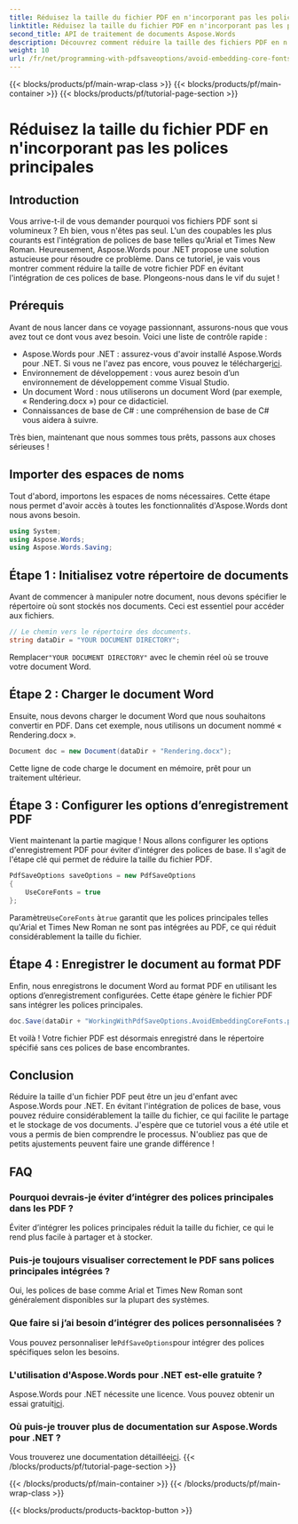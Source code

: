 ```yaml
---
title: Réduisez la taille du fichier PDF en n'incorporant pas les polices principales
linktitle: Réduisez la taille du fichier PDF en n'incorporant pas les polices principales
second_title: API de traitement de documents Aspose.Words
description: Découvrez comment réduire la taille des fichiers PDF en n'incorporant pas de polices principales à l'aide d'Aspose.Words pour .NET. Suivez notre guide étape par étape pour optimiser vos PDF.
weight: 10
url: /fr/net/programming-with-pdfsaveoptions/avoid-embedding-core-fonts/
---
```


{{< blocks/products/pf/main-wrap-class >}}
{{< blocks/products/pf/main-container >}}
{{< blocks/products/pf/tutorial-page-section >}}

# Réduisez la taille du fichier PDF en n'incorporant pas les polices principales

## Introduction

Vous arrive-t-il de vous demander pourquoi vos fichiers PDF sont si volumineux ? Eh bien, vous n'êtes pas seul. L'un des coupables les plus courants est l'intégration de polices de base telles qu'Arial et Times New Roman. Heureusement, Aspose.Words pour .NET propose une solution astucieuse pour résoudre ce problème. Dans ce tutoriel, je vais vous montrer comment réduire la taille de votre fichier PDF en évitant l'intégration de ces polices de base. Plongeons-nous dans le vif du sujet !

## Prérequis

Avant de nous lancer dans ce voyage passionnant, assurons-nous que vous avez tout ce dont vous avez besoin. Voici une liste de contrôle rapide :

-  Aspose.Words pour .NET : assurez-vous d'avoir installé Aspose.Words pour .NET. Si vous ne l'avez pas encore, vous pouvez le télécharger[ici](https://releases.aspose.com/words/net/).
- Environnement de développement : vous aurez besoin d’un environnement de développement comme Visual Studio.
- Un document Word : nous utiliserons un document Word (par exemple, « Rendering.docx ») pour ce didacticiel.
- Connaissances de base de C# : une compréhension de base de C# vous aidera à suivre.

Très bien, maintenant que nous sommes tous prêts, passons aux choses sérieuses !

## Importer des espaces de noms

Tout d'abord, importons les espaces de noms nécessaires. Cette étape nous permet d'avoir accès à toutes les fonctionnalités d'Aspose.Words dont nous avons besoin.

```csharp
using System;
using Aspose.Words;
using Aspose.Words.Saving;
```

## Étape 1 : Initialisez votre répertoire de documents

Avant de commencer à manipuler notre document, nous devons spécifier le répertoire où sont stockés nos documents. Ceci est essentiel pour accéder aux fichiers.

```csharp
// Le chemin vers le répertoire des documents.
string dataDir = "YOUR DOCUMENT DIRECTORY";
```

 Remplacer`"YOUR DOCUMENT DIRECTORY"` avec le chemin réel où se trouve votre document Word.

## Étape 2 : Charger le document Word

Ensuite, nous devons charger le document Word que nous souhaitons convertir en PDF. Dans cet exemple, nous utilisons un document nommé « Rendering.docx ».

```csharp
Document doc = new Document(dataDir + "Rendering.docx");
```

Cette ligne de code charge le document en mémoire, prêt pour un traitement ultérieur.

## Étape 3 : Configurer les options d’enregistrement PDF

Vient maintenant la partie magique ! Nous allons configurer les options d'enregistrement PDF pour éviter d'intégrer des polices de base. Il s'agit de l'étape clé qui permet de réduire la taille du fichier PDF.

```csharp
PdfSaveOptions saveOptions = new PdfSaveOptions
{
    UseCoreFonts = true
};
```

 Paramètre`UseCoreFonts` à`true` garantit que les polices principales telles qu'Arial et Times New Roman ne sont pas intégrées au PDF, ce qui réduit considérablement la taille du fichier.

## Étape 4 : Enregistrer le document au format PDF

Enfin, nous enregistrons le document Word au format PDF en utilisant les options d’enregistrement configurées. Cette étape génère le fichier PDF sans intégrer les polices principales.

```csharp
doc.Save(dataDir + "WorkingWithPdfSaveOptions.AvoidEmbeddingCoreFonts.pdf", saveOptions);
```

Et voilà ! Votre fichier PDF est désormais enregistré dans le répertoire spécifié sans ces polices de base encombrantes.

## Conclusion

Réduire la taille d'un fichier PDF peut être un jeu d'enfant avec Aspose.Words pour .NET. En évitant l'intégration de polices de base, vous pouvez réduire considérablement la taille du fichier, ce qui facilite le partage et le stockage de vos documents. J'espère que ce tutoriel vous a été utile et vous a permis de bien comprendre le processus. N'oubliez pas que de petits ajustements peuvent faire une grande différence !

## FAQ

### Pourquoi devrais-je éviter d’intégrer des polices principales dans les PDF ?
Éviter d’intégrer les polices principales réduit la taille du fichier, ce qui le rend plus facile à partager et à stocker.

### Puis-je toujours visualiser correctement le PDF sans polices principales intégrées ?
Oui, les polices de base comme Arial et Times New Roman sont généralement disponibles sur la plupart des systèmes.

### Que faire si j’ai besoin d’intégrer des polices personnalisées ?
 Vous pouvez personnaliser le`PdfSaveOptions`pour intégrer des polices spécifiques selon les besoins.

### L'utilisation d'Aspose.Words pour .NET est-elle gratuite ?
 Aspose.Words pour .NET nécessite une licence. Vous pouvez obtenir un essai gratuit[ici](https://releases.aspose.com/).

### Où puis-je trouver plus de documentation sur Aspose.Words pour .NET ?
 Vous trouverez une documentation détaillée[ici](https://reference.aspose.com/words/net/).
{{< /blocks/products/pf/tutorial-page-section >}}

{{< /blocks/products/pf/main-container >}}
{{< /blocks/products/pf/main-wrap-class >}}

{{< blocks/products/products-backtop-button >}}

